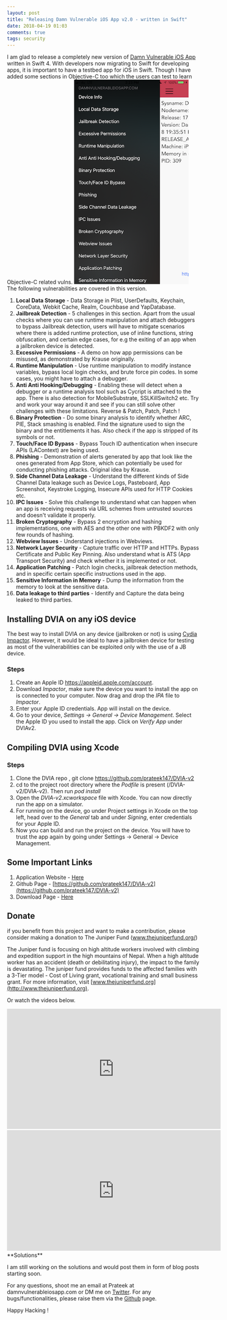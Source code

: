 ```yaml
---
layout: post
title: "Releasing Damn Vulnerable iOS App v2.0 - written in Swift"
date: 2018-04-19 01:03
comments: true
tags: security
---
```


I am glad to release a completely new version of [Damn Vulnerable iOS App](http://damnvulnerableiosapp.com) written in Swift 4\. With developers now migrating to Swift for developing apps, it is important to have a testbed app for iOS in Swift. Though I have added some sections in Objective-C too which the users can test to learn Objective-C related vulns. ![1]( /images/posts/dvia2/dvia.png) The following vulnerabilities are covered in this version.

<!--more-->

1.  **Local Data Storage** - Data Storage in Plist, UserDefaults, Keychain, CoreData, Webkit Cache, Realm, Couchbase and YapDatabase.
2.  **Jailbreak Detection** - 5 challenges in this section. Apart from the usual checks where you can use runtime manipulation and attach debuggers to bypass Jailbreak detection, users will have to mitigate scenarios where there is added runtime protection, use of inline functions, string obfuscation, and certain edge cases, for e.g the exiting of an app when a jailbroken device is detected.
3.  **Excessive Permissions** - A demo on how app permissions can be misused, as demonstrated by Krause originally.
4.  **Runtime Manipulation** - Use runtime manipulation to modify instance variables, bypass local login checks, and brute force pin codes. In some cases, you might have to attach a debugger.
5.  **Anti Anti Hooking/Debugging** - Enabling these will detect when a debugger or a runtime analysis tool such as Cycript is attached to the app. There is also detection for MobileSubstrate, SSLKillSwitch2 etc. Try and work your way around it and see if you can still solve other challenges with these limitations. Reverse & Patch, Patch, Patch !
6.  **Binary Protection** - Do some binary analysis to identify whether ARC, PIE, Stack smashing is enabled. Find the signature used to sign the binary and the entitlements it has. Also check if the app is stripped of its symbols or not.
7.  **Touch/Face ID Bypass** - Bypass Touch ID authentication when insecure APIs (LAContext) are being used.
8.  **Phishing** - Demonstration of alerts generated by app that look like the ones generated from App Store, which can potentially be used for conducting phishing attacks. Original idea by Krause.
9.  **Side Channel Data Leakage** - Understand the different kinds of Side Channel Data leakage such as Device Logs, Pasteboard, App Screenshot, Keystroke Logging, Insecure APIs used for HTTP Cookies etc.
10.  **IPC Issues** - Solve this challenge to understand what can happen when an app is receiving requests via URL schemes from untrusted sources and doesn't validate it properly.
11.  **Broken Cryptography** - Bypass 2 encryption and hashing implementations, one with AES and the other one with PBKDF2 with only few rounds of hashing.
12.  **Webview Issues** - Understand injections in Webviews.
13.  **Network Layer Security** - Capture traffic over HTTP and HTTPs. Bypass Certificate and Public Key Pinning. Also understand what is ATS (App Transport Security) and check whether it is implemented or not.
14.  **Application Patching** - Patch login checks, jailbreak detection methods, and in specific certain specific instructions used in the app.
15.  **Sensitive Information in Memory** - Dump the information from the memory to look at the sensitive data.
16.  **Data leakage to third parties** - Identify and Capture the data being leaked to third parties.

## Installing DVIA on any iOS device

The best way to install DVIA on any device (jailbroken or not) is using [Cydia Impactor](http://www.cydiaimpactor.com/
). However, it would be ideal to have a jailbroken device for testing as most of the vulnerabilities can be exploited only with the use of a JB device.

### Steps

1.  Create an Apple ID https://appleid.apple.com/account.
2.  Download _Impactor_, make sure the device you want to install the app on is connected to your computer. Now drag and drop the _IPA_ file to _Impactor_.
3.  Enter your Apple ID credentials. App will install on the device.
4.  Go to your device, _Settings -> General -> Device Management_. Select the Apple ID you used to install the app. Click on _Verify App_ under DVIAv2.

## Compiling DVIA using Xcode

### Steps

1.  Clone the DVIA repo , git clone https://github.com/prateek147/DVIA-v2
2.  cd to the project root directory where the _Podfile_ is present (/DVIA-v2/DVIA-v2). Then run _pod install_
3.  Open the _DVIA-v2.xcworkspace_ file with Xcode. You can now directly run the app on a simulator.
4.  For running on the device, go under Project settings in Xcode on the top left, head over to the _General_ tab and under _Signing_, enter credentials for your Apple ID.
5.  Now you can build and run the project on the device. You will have to trust the app again by going under Settings -> General -> Device Management.

## Some Important Links

1.  Application Website - [Here](http://damnvulnerableiosapp.com)
2.  Github Page - [https://github.com/prateek147/DVIA-v2](https://github.com/prateek147/DVIA-v2)
3.  Download Page - [Here](http://damnvulnerableiosapp.com#downloads)

## Donate

if you benefit from this project and want to make a contribution, please consider making a donation to The Juniper Fund (www.thejuniperfund.org/)

The Juniper fund is focusing on high altitude workers involved with climbing and expedition support in the high mountains of Nepal. When a high altitude worker has an accident (death or debilitating injury), the impact to the family is devastating. The juniper fund provides funds to the affected families with a 3-Tier model - Cost of Living grant, vocational training and small business grant. For more information, visit [www.thejuniperfund.org](http://www.thejuniperfund.org).

Or watch the videos below.

<iframe width="560" height="314" src="https://www.youtube.com/embed/HsV6jaA5J2I" frameborder="0" allow="autoplay; encrypted-media" allowfullscreen=""></iframe><iframe width="560" height="315" src="https://www.youtube.com/embed/6dHXcoF590E" frameborder="0" allow="autoplay; encrypted-media" allowfullscreen=""></iframe>**Solutions**

I am still working on the solutions and would post them in form of blog posts starting soon.

For any questions, shoot me an email at Prateek at damnvulnerableiosapp.com or DM me on [Twitter](https://twitter.com/prateekg147). For any bugs/functionalities, please raise them via the [Github](https://github.com/prateek147/DVIA-v2) page.

Happy Hacking !